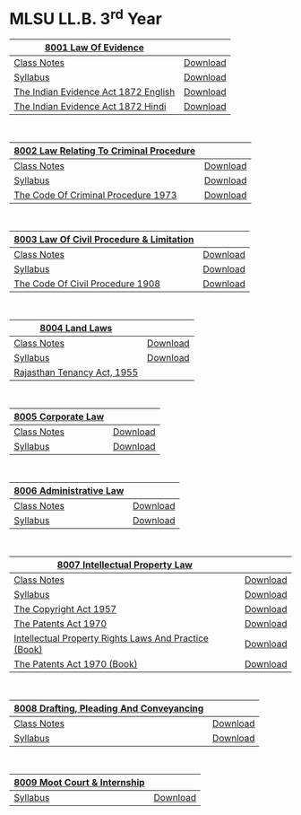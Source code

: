 # MLSU LL.B. 3<sup>rd</sup> Year

| [8001 Law Of Evidence](https://github.com/TuxEducation/mlsu-llb-third-year/tree/main/8001-law-of-evidence) ||
| ------------ | ------------- |
| [Class Notes](https://github.com/TuxEducation/mlsu-llb-third-year/blob/main/8001-law-of-evidence/class/law-of-evidence.pdf) | [Download](https://github.com/TuxEducation/mlsu-llb-third-year/raw/main/8001-law-of-evidence/class/law-of-evidence.pdf) |
| [Syllabus](https://github.com/TuxEducation/mlsu-llb-third-year/blob/main/8001-law-of-evidence/syllabus/8001-law-of-evidence.pdf) | [Download](https://github.com/TuxEducation/mlsu-llb-third-year/raw/main/8001-law-of-evidence/syllabus/8001-law-of-evidence.pdf) |
| [The Indian Evidence Act 1872 English](https://github.com/TuxEducation/mlsu-llb-third-year/blob/main/8001-law-of-evidence/acts/the-indian-evidence-act-1872.pdf) | [Download](https://github.com/TuxEducation/mlsu-llb-third-year/raw/main/8001-law-of-evidence/acts/the-indian-evidence-act-1872.pdf) |
| [The Indian Evidence Act 1872 Hindi](https://github.com/TuxEducation/mlsu-llb-third-year/blob/main/8001-law-of-evidence/acts/the-indian-evidence-act-1872-hindi.pdf) | [Download](https://github.com/TuxEducation/mlsu-llb-third-year/raw/main/8001-law-of-evidence/acts/the-indian-evidence-act-1872-hindi.pdf) |

<br />

| [8002 Law Relating To Criminal Procedure](https://github.com/TuxEducation/mlsu-llb-third-year/tree/main/8002-law-relating-to-criminal-procedure) ||
| ------------ | ------------- |
| [Class Notes](https://github.com/TuxEducation/mlsu-llb-third-year/blob/main/8002-law-relating-to-criminal-procedure/class/law-of-crimes.pdf) | [Download](https://github.com/TuxEducation/mlsu-llb-third-year/raw/main/8002-law-relating-to-criminal-procedure/class/law-of-crimes.pdf) |
| [Syllabus](https://github.com/TuxEducation/mlsu-llb-third-year/blob/main/8002-law-relating-to-criminal-procedure/syllabus/8002-law-relating-to-criminal-procedure.pdf) | [Download](https://github.com/TuxEducation/mlsu-llb-third-year/raw/main/8002-law-relating-to-criminal-procedure/syllabus/8002-law-relating-to-criminal-procedure.pdf)
| [The Code Of Criminal Procedure 1973](https://github.com/TuxEducation/mlsu-llb-third-year/blob/main/8002-law-relating-to-criminal-procedure/acts/the-code-of-criminal-procedure-1973.pdf) | [Download](https://github.com/TuxEducation/mlsu-llb-third-year/raw/main/8002-law-relating-to-criminal-procedure/acts/the-code-of-criminal-procedure-1973.pdf) |

<br />

| [8003 Law Of Civil Procedure & Limitation](https://github.com/TuxEducation/mlsu-llb-third-year/tree/main/8003-law-of-civil-procedure-and-limitation) ||
| ------------ | ------------- |
| [Class Notes](https://github.com/TuxEducation/mlsu-llb-third-year/blob/main/8003-law-of-civil-procedure-and-limitation/class/cpc.pdf) | [Download](https://github.com/TuxEducation/mlsu-llb-third-year/raw/main/8003-law-of-civil-procedure-and-limitation/class/cpc.pdf) |
| [Syllabus](https://github.com/TuxEducation/mlsu-llb-third-year/blob/main/8003-law-of-civil-procedure-and-limitation/syllabus/8003-law-of-civil-procedure-and-limitation.pdf) | [Download](https://github.com/TuxEducation/mlsu-llb-third-year/raw/main/8003-law-of-civil-procedure-and-limitation/syllabus/8003-law-of-civil-procedure-and-limitation.pdf) |
| [The Code Of Civil Procedure 1908](https://github.com/TuxEducation/mlsu-llb-third-year/blob/main/8003-law-of-civil-procedure-and-limitation/acts/the-code-of-civil-procedure-1908.pdf) | [Download](https://github.com/TuxEducation/mlsu-llb-third-year/raw/main/8003-law-of-civil-procedure-and-limitation/acts/the-code-of-civil-procedure-1908.pdf) |

<br />

| [8004 Land Laws](https://github.com/TuxEducation/mlsu-llb-third-year/tree/main/8004-land-laws) ||
| ------------ | ------------- |
| [Class Notes](https://github.com/TuxEducation/mlsu-llb-third-year/blob/main/8004-land-laws/class/land-law.pdf) | [Download](https://github.com/TuxEducation/mlsu-llb-third-year/raw/main/8004-land-laws/class/land-law.pdf) |
| [Syllabus](https://github.com/TuxEducation/mlsu-llb-third-year/blob/main/8004-land-laws/syllabus/8004-land-laws.pdf) | [Download](https://github.com/TuxEducation/mlsu-llb-third-year/raw/main/8004-land-laws/syllabus/8004-land-laws.pdf) |
| [Rajasthan Tenancy Act, 1955](https://raw.githack.com/TuxEducation/mlsu-llb-third-year/main/8004-land-laws/acts/rajasthan-tenancy-act-1955.html?token=GHSAT0AAAAAAB3DARPU3AKNYPHWIL32MIYOY4PGDNA) ||

<br />

| [8005 Corporate Law](https://github.com/TuxEducation/mlsu-llb-third-year/tree/main/8005-corporate-law) ||
| ------------ | ------------- |
| [Class Notes](https://github.com/TuxEducation/mlsu-llb-third-year/blob/main/8005-corporate-law/class/corporate-law.pdf) | [Download](https://github.com/TuxEducation/mlsu-llb-third-year/raw/main/8005-corporate-law/class/corporate-law.pdf) |
| [Syllabus](https://github.com/TuxEducation/mlsu-llb-third-year/blob/main/8005-corporate-law/syllabus/8005-corporate-law.pdf) | [Download](https://github.com/TuxEducation/mlsu-llb-third-year/raw/main/8005-corporate-law/syllabus/8005-corporate-law.pdf) |

<br />

| [8006 Administrative Law](https://github.com/TuxEducation/mlsu-llb-third-year/tree/main/8006-administrative-law) ||
| ------------ | ------------- |
| [Class Notes](https://github.com/TuxEducation/mlsu-llb-third-year/blob/main/8006-administrative-law/class/administrative-law.pdf) | [Download](https://github.com/TuxEducation/mlsu-llb-third-year/raw/main/8006-administrative-law/class/administrative-law.pdf) |
| [Syllabus](https://github.com/TuxEducation/mlsu-llb-third-year/blob/main/8006-administrative-law/syllabus/8006-administrative-laws.pdf) | [Download](https://github.com/TuxEducation/mlsu-llb-third-year/raw/main/8006-administrative-law/syllabus/8006-administrative-laws.pdf) |

<br />

| [8007 Intellectual Property Law](https://github.com/TuxEducation/mlsu-llb-third-year/tree/main/8007-intellectual-property-law) ||
| ------------ | ------------- |
| [Class Notes](https://github.com/TuxEducation/mlsu-llb-third-year/blob/main/8007-intellectual-property-law/class/ipr.pdf) | [Download](https://github.com/TuxEducation/mlsu-llb-third-year/raw/main/8007-intellectual-property-law/class/ipr.pdf) |
| [Syllabus](https://github.com/TuxEducation/mlsu-llb-third-year/blob/main/8007-intellectual-property-law/syllabus/8007-intellectual-property-laws.pdf) | [Download](https://github.com/TuxEducation/mlsu-llb-third-year/raw/main/8007-intellectual-property-law/syllabus/8007-intellectual-property-laws.pdf) |
| [The Copyright Act 1957](https://github.com/TuxEducation/mlsu-llb-third-year/blob/main/8007-intellectual-property-law/acts/the-copyright-act-1957.pdf) | [Download](https://github.com/TuxEducation/mlsu-llb-third-year/raw/main/8007-intellectual-property-law/acts/the-copyright-act-1957.pdf) |
| [The Patents Act 1970](https://github.com/TuxEducation/mlsu-llb-third-year/blob/main/8007-intellectual-property-law/acts/the-patents-act-1970.pdf) | [Download](https://github.com/TuxEducation/mlsu-llb-third-year/raw/main/8007-intellectual-property-law/acts/the-patents-act-1970.pdf) |
| [Intellectual Property Rights Laws And Practice (Book)](https://github.com/TuxEducation/mlsu-llb-third-year/blob/main/8007-intellectual-property-law/books/intellectual-property-rights-laws-and-practice.pdf) | [Download](https://github.com/TuxEducation/mlsu-llb-third-year/raw/main/8007-intellectual-property-law/books/intellectual-property-rights-laws-and-practice.pdf) |
| [The Patents Act 1970 (Book)](https://github.com/TuxEducation/mlsu-llb-third-year/blob/main/8007-intellectual-property-law/books/the-patents-act-1970.pdf) | [Download](https://github.com/TuxEducation/mlsu-llb-third-year/raw/main/8007-intellectual-property-law/books/the-patents-act-1970.pdf) |

<br />

| [8008 Drafting, Pleading And Conveyancing](https://github.com/TuxEducation/mlsu-llb-third-year/tree/main/8008-drafting-pleading-and-conveyancing) ||
| ------------ | ------------- |
| [Class Notes](https://github.com/TuxEducation/mlsu-llb-third-year/raw/main/8008-drafting-pleading-and-conveyancing/class/drafting-and-pleeding.pdf) | [Download](https://github.com/TuxEducation/mlsu-llb-third-year/raw/main/8008-drafting-pleading-and-conveyancing/class/drafting-and-pleeding.pdf) |
| [Syllabus](https://github.com/TuxEducation/mlsu-llb-third-year/raw/main/8008-drafting-pleading-and-conveyancing/syllabus/8008-drafting-pleading-and-conveyancing.pdf) | [Download](https://github.com/TuxEducation/mlsu-llb-third-year/raw/main/8008-drafting-pleading-and-conveyancing/syllabus/8008-drafting-pleading-and-conveyancing.pdf) |

<br />

| [8009 Moot Court & Internship](https://github.com/TuxEducation/mlsu-llb-third-year/tree/main/8009-moot-court-and-internship) ||
| ------------ | ------------- |
| [Syllabus](https://github.com/TuxEducation/mlsu-llb-third-year/blob/main/8009-moot-court-and-internship/syllabus/8009-moot-court-and-internship.pdf) | [Download](https://github.com/TuxEducation/mlsu-llb-third-year/raw/main/8009-moot-court-and-internship/syllabus/8009-moot-court-and-internship.pdf) |
